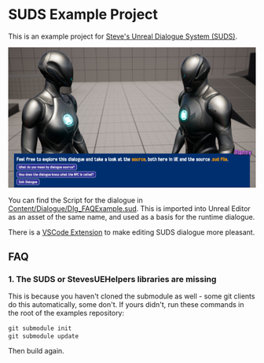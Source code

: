 # SUDS Example Project

This is an example project for [Steve's Unreal Dialogue System (SUDS)](https://github.com/sinbad/SUDS).

![Screenshot](Screenshot.jpg)

You can find the Script for the dialogue in [Content/Dialogue/Dlg_FAQExample.sud](Content/Dialogue/Dlg_FAQExample.sud).
This is imported into Unreal Editor as an asset of the same name, and used as
a basis for the runtime dialogue.

There is a [VSCode Extension](https://github.com/sinbad/SUDS/blob/master/docs/vscode.md)
to make editing SUDS dialogue more pleasant. 

## FAQ

### 1. The SUDS or StevesUEHelpers libraries are missing

This is because you haven't cloned the submodule as well - some git clients do this automatically, some don't.
If yours didn't, run these commands in the root of the examples repository:

```
git submodule init
git submodule update
```

Then build again.